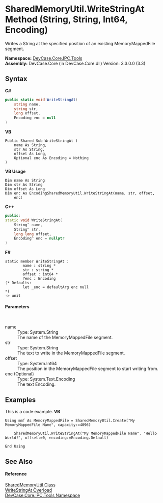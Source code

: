 # SharedMemoryUtil.WriteStringAt Method (String, String, Int64, Encoding)
 

Writes a String at the specified position of an existing MemoryMappedFile segment.

**Namespace:**&nbsp;<a href="N_DevCase_Core_IPC_Tools">DevCase.Core.IPC.Tools</a><br />**Assembly:**&nbsp;DevCase.Core (in DevCase.Core.dll) Version: 3.3.0.0 (3.3)

## Syntax

**C#**<br />
``` C#
public static void WriteStringAt(
	string name,
	string str,
	long offset,
	Encoding enc = null
)
```

**VB**<br />
``` VB
Public Shared Sub WriteStringAt ( 
	name As String,
	str As String,
	offset As Long,
	Optional enc As Encoding = Nothing
)
```

**VB Usage**<br />
``` VB Usage
Dim name As String
Dim str As String
Dim offset As Long
Dim enc As EncodingSharedMemoryUtil.WriteStringAt(name, str, offset, 
	enc)
```

**C++**<br />
``` C++
public:
static void WriteStringAt(
	String^ name, 
	String^ str, 
	long long offset, 
	Encoding^ enc = nullptr
)
```

**F#**<br />
``` F#
static member WriteStringAt : 
        name : string * 
        str : string * 
        offset : int64 * 
        ?enc : Encoding 
(* Defaults:
        let _enc = defaultArg enc null
*)
-> unit 

```


#### Parameters
&nbsp;<dl><dt>name</dt><dd>Type: System.String<br />The name of the MemoryMappedFile segment.</dd><dt>str</dt><dd>Type: System.String<br />The text to write in the MemoryMappedFile segment.</dd><dt>offset</dt><dd>Type: System.Int64<br />The position in the MemoryMappedFile segment to start writing from.</dd><dt>enc (Optional)</dt><dd>Type: System.Text.Encoding<br />The text Encoding.</dd></dl>

## Examples
This is a code example. 
**VB**<br />
``` VB
Using mmf As MemoryMappedFile = SharedMemoryUtil.Create("My MemoryMappedFile Name", capacity:=4096)

    SharedMemoryUtil.WriteStringAt("My MemoryMappedFile Name", "Hello World!", offset:=0, encoding:=Encoding.Default)

End Using
```


## See Also


#### Reference
<a href="T_DevCase_Core_IPC_Tools_SharedMemoryUtil">SharedMemoryUtil Class</a><br /><a href="Overload_DevCase_Core_IPC_Tools_SharedMemoryUtil_WriteStringAt">WriteStringAt Overload</a><br /><a href="N_DevCase_Core_IPC_Tools">DevCase.Core.IPC.Tools Namespace</a><br />